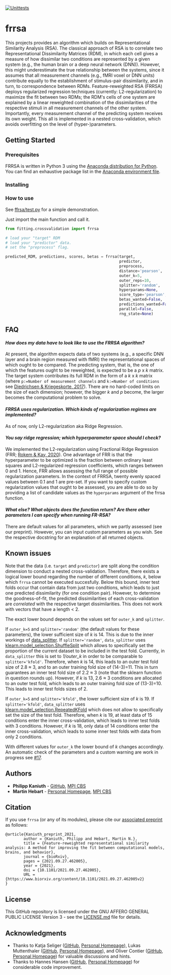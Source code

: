 [![Unittests](https://github.com/PhilippKaniuth/frrsa/actions/workflows/tests.yml/badge.svg)](https://github.com/PhilippKaniuth/frrsa/actions/workflows/tests.yml)

# frrsa

This projects provides an algorithm which builds on Representational Similarity Analysis (RSA). The classical approach of RSA is to correlate two Representational Dissimilarity Matrices (RDM), in which each cell gives a measure of how dissimilar two conditions are represented by a given system (e.g., the human brain or a deep neural network (DNN)). However, this might underestimate the true relationship between the systems, since it assumes that all measurement channels (e.g., fMRI voxel or DNN units) contribute equally to the establishment of stimulus-pair dissimilarity, and in turn, to correspondence between RDMs. Feature-reweighted RSA (FRRSA) deploys regularized regression techniques (currently: L2-regularization) to maximize the fit between two RDMs; the RDM's cells of one system are explained by a linear reweighted combination of the dissimilarities of the respective stimuli in all measurement channels of the other system. Importantly, every measurement channel of the predicting system receives its own weight. This all is implemented in a nested cross-validation, which avoids overfitting on the level of (hyper-)parameters. 


## Getting Started

### Prerequisites
FRRSA is written in Python 3 using the [Anaconda distribution for Python](https://www.anaconda.com/distribution/#download-section). You can find an exhaustive package list in the [Anaconda environment file](https://github.com/PhilippKaniuth/frrsa/blob/master/anaconda_env_specs_frrsa.yml).

### Installing


### How to use
See [ffrsa/test.py](https://github.com/PhilippKaniuth/frrsa/blob/master/frrsa/test.py) for a simple demonstration.

Just import the main function and call it.

```py
from fitting.crossvalidation import frrsa

# load your "target" RDM
# load your "predictor" data.
# set the "preprocess" flag.

predicted_RDM, predictions, scores, betas = frrsa(target,
                                                  predictor, 
                                                  preprocess,
                                                  distance='pearson',
                                                  outer_k=5, 
                                                  outer_reps=10, 
                                                  splitter='random', 
                                                  hyperparams=None, 
                                                  score_type='pearson', 
                                                  betas_wanted=False,
                                                  predictions_wanted=False,
                                                  parallel=False,
                                                  rng_state=None)
```                                            


## FAQ
#### _How does my data have to look like to use the FRRSA algorithm?_
At present, the algorithm expects data of two systems (e.g., a specific DNN layer and a brain region measured with fMRI) the representational spaces of which ought to be compared. The predicting system, that is, the one of which the features ought to be reweighted, is expected to be a _p_ x _k_ matrix. The target system contributes its full RDM in the form of a _k_ x _k_ matrix (where `p:=Number of measurement channels` and `k:=Number of conditions` see [Diedrichsen & Kriegeskorte, 2017](https://dx.plos.org/10.1371/journal.pcbi.1005508)). There are no hard-coded limits on the size of each dimension; however, the bigger _k_ and _p_ become, the larger becomes the computational problem to solve.
#### _FRRSA uses regularization. Which kinds of regularization regimes are implemented?_
As of now, only L2-regularization aka Ridge Regression.
#### _You say ridge regression; which hyperparameter space should I check?_
We implemented the L2-regularization using Fractional Ridge Regression (FRR; [Rokem & Kay, 2020](https://pubmed.ncbi.nlm.nih.gov/33252656/)). One advantage of FRR is that the hyperparameter to be optimized is the fraction between ordinary least squares and L2-regularized regression coefficients, which ranges between 0 and 1. Hence, FRR allows assessing the full range of possible regularization parameters. In the context of FRRSA, twenty evenly spaced values between 0.1 and 1 are pre-set. If you want to specify custom regularization values that ought to be assessed, you are able to do so by providing a list of candidate values as the `hyperparams` argument of the frrsa function.
#### _What else? What objects does the function return? Are there other parameters I can specify when running FR-RSA?_
There are default values for all parameters, which we partly assessed (see our preprint). However, you can input custom parameters as you wish. See the respective docstring for an explanation of all returned objects.


## Known issues
Note that the data (i.e. `target` and `predictor`) are split along the condition dimension to conduct a nested cross-validation. Therefore, there exists a logical lower bound regarding the number of different conditions, _k_, below which `frrsa` cannot be executed succesfully. Below this bound, inner test folds occur that contain data from just two conditions, which leads to just one predicted dissimilarity (for one condition pair). However, to determine the goodness-of-fit, the predicted dissimilarities of each cross-validation are _correlated_ with the respective target dissimilarities. This does not work with vectors that have a length < 2.

The exact lower bound depends on the values set for `outer_k` and `splitter`. 

If `outer_k=5` and `splitter='random'` (the default values for these parameters), the lower sufficient size of _k_ is 14. This is due to the inner workings of [data_splitter](https://github.com/ViCCo-Group/frrsa/blob/master/frrsa/helper/data_splitter.py). If `splitter='random'`, `data_splitter` uses [klearn.model_selection.ShuffleSplit](https://scikit-learn.org/stable/modules/generated/sklearn.model_selection.ShuffleSplit.html) which allows to specifically set the proportion of the current dataset to be included in the test fold. Currently, in `data_splitter` this is set to _1/outer_k_ in order to be comparable to `splitter='kfold'`. Therefore, when _k_ is 14, this leads to an outer test fold size of 2.8 ≈ 3, and to an outer training fold size of (14-3)=11. This in turn guarantees an inner test fold size of 2.2 ≈ 3 (note that the sklearn function in question rounds up). However, if _k_ is 13, 2.6 ≈ 3 conditions are allocated to an outer test fold, which leads to an outer training fold size of (13-3)=10. This leads to inner test folds sizes of 2.

If `outer_k=5` and `splitter='kfold'`, the lower sufficient size of _k_ is 19. If `splitter='kfold'`, `data_splitter` uses [klearn.model_selection.RepeatedKFold](https://scikit-learn.org/stable/modules/generated/sklearn.model_selection.RepeatedKFold.html) which does not allow to specifically set the size of the test fold. Therefore, when _k_ is 19, at least data of 15 conditions enter the inner cross-validation, which leads to inner test folds with 3 conditions. However, if _k_ is 18, only data of 14 conditions enter the inner cross-validation, which leads to some inner test folds with data from only 2 conditions.

With different values for `outer_k` the lower bound of _k_ changes accordingly. An automatic check of the parameters and a custom warning are work in progress see [#17](/../../issues/17).


## Authors
- **Philipp Kaniuth** - [GitHub](https://github.com/PhilippKaniuth), [MPI CBS](https://www.cbs.mpg.de/employees/kaniuth)
- **Martin Hebart** - [Personal Homepage](http://martin-hebart.de/), [MPI CBS](https://www.cbs.mpg.de/employees/hebart)


## Citation
If you use `frrsa` (or any of its modules), please cite our [associated preprint](https://www.biorxiv.org/content/10.1101/2021.09.27.462005v2) as follows:

```
@article{Kaniuth_preprint_2021,
        author = {Kaniuth, Philipp and Hebart, Martin N.},
        title = {Feature-reweighted representational similarity analysis: A method for improving the fit between computational models, brains, and behavior},
        journal = {bioRxiv},
        pages = {2021.09.27.462005},
        year = {2021},
        doi = {10.1101/2021.09.27.462005},
        URL = {https://www.biorxiv.org/content/10.1101/2021.09.27.462005v2}
}
```

## License
This GitHub repository is licensed under the GNU AFFERO GENERAL PUBLIC LICENSE Version 3 - see the [LICENSE.md](LICENSE.md) file for details.


## Acknowledgments
- Thanks to Katja Seliger ([GitHub](https://github.com/kateiyas), [Personal Homepage](http://seeliger.space/)), Lukas Muttenthaler ([GitHub](https://github.com/LukasMut), [Personal Homepage](https://lukasmut.github.io/index.html)), and Oliver Contier ([GitHub](https://github.com/oliver-contier), [Personal Homepage](https://olivercontier.com)) for valuable discussions and hints.
- Thanks to Hannes Hansen ([GitHub](https://github.com/hahahannes), [Personal Homepage](https://hannesh.de)) for considerable code improvement.
